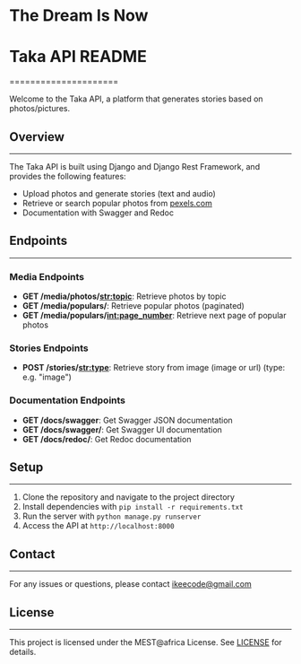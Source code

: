 # The Dream Is Now

# Taka API README
=====================

Welcome to the Taka API, a platform that generates stories based on photos/pictures.

## Overview
------------

The Taka API is built using Django and Django Rest Framework, and provides the following features:

* Upload photos and generate stories (text and audio)
* Retrieve or search popular photos from [pexels.com](https://www.pexels.com/)
* Documentation with Swagger and Redoc

## Endpoints
------------

### Media Endpoints

* **GET /media/photos/<str:topic>**: Retrieve photos by topic
* **GET /media/populars/**: Retrieve popular photos (paginated)
* **GET /media/populars/<int:page_number>**: Retrieve next page of popular photos

### Stories Endpoints

* **POST /stories/<str:type>**: Retrieve story from image (image or url) (type: e.g. "image")

### Documentation Endpoints

* **GET /docs/swagger<format>**: Get Swagger JSON documentation
* **GET /docs/swagger/**: Get Swagger UI documentation
* **GET /docs/redoc/**: Get Redoc documentation

## Setup
--------

1. Clone the repository and navigate to the project directory
2. Install dependencies with `pip install -r requirements.txt`
3. Run the server with `python manage.py runserver`
4. Access the API at `http://localhost:8000`

## Contact
----------

For any issues or questions, please contact [ikeecode@gmail.com](mailto:ikeecode@gmail.com)

## License
----------

This project is licensed under the MEST@africa License. See [LICENSE](LICENSE) for details.
